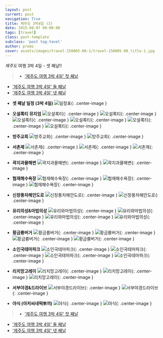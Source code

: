 ```yaml
---
layout: post
current: post
navigation: True
title: 제주도 3박4일 (3)
date: 2015-08-07 00:00:00
tags: [travel]
class: post-template
subclass: 'post tag-tavel'
author: proms
cover: assets/images/travel-150805-08-1/travel-150805-08_title-1.jpg
---
```


*제주도* 여행 3박 4일 - 셋 째날!!

>* ['제주도 여행 3박 4일' 첫 째날](/travel-20150805)  
* ['제주도 여행 3박 4일' 둘 째날](/travel-20150806)  
* ['제주도 여행 3박 4일' 넷 째날](/travel-20150808)

- **셋 째날 일정 (3박 4일)**
![일정표](/assets\images\travel-150805-08-3\travel-150805-08_068.jpg){: .center-image }

- **오설록티 뮤지엄**
![오설록티](/assets\images\travel-150805-08-3\travel-150805-08_069.jpg){: .center-image }
![오설록티](/assets\images\travel-150805-08-3\travel-150805-08_070.jpg){: .center-image }
![오설록티](/assets\images\travel-150805-08-3\travel-150805-08_071.jpg){: .center-image }
![오설록티](/assets\images\travel-150805-08-3\travel-150805-08_072.jpg){: .center-image }
![오설록티](/assets\images\travel-150805-08-3\travel-150805-08_073.jpg){: .center-image }
![오설록티](/assets\images\travel-150805-08-3\travel-150805-08_074.jpg){: .center-image }

- **방주교회**
![방주교회](/assets\images\travel-150805-08-3\travel-150805-08_075.jpg){: .center-image }
![방주교회](/assets\images\travel-150805-08-3\travel-150805-08_076.jpg){: .center-image }

- **서촌제**
![서촌제](/assets\images\travel-150805-08-3\travel-150805-08_077.jpg){: .center-image }
![서촌제](/assets\images\travel-150805-08-3\travel-150805-08_078.jpg){: .center-image }
![서촌제](/assets\images\travel-150805-08-3\travel-150805-08_079.jpg){: .center-image }

- **곽지과물해변**
![곽지과물해변](/assets\images\travel-150805-08-3\travel-150805-08_080.jpg){: .center-image }
![곽지과물해변](/assets\images\travel-150805-08-3\travel-150805-08_081.jpg){: .center-image }

- **협재해수욕장**
![협재해수욕장](/assets\images\travel-150805-08-3\travel-150805-08_082.jpg){: .center-image }
![협재해수욕장](/assets\images\travel-150805-08-3\travel-150805-08_083.jpg){: .center-image }
![협재해수욕장](/assets\images\travel-150805-08-3\travel-150805-08_084.jpg){: .center-image }

- **신창풍차해안도로**
![신창풍차해안도로](/assets\images\travel-150805-08-3\travel-150805-08_085.jpg){: .center-image }
![신창풍차해안도로](/assets\images\travel-150805-08-3\travel-150805-08_086.jpg){: .center-image }

- **유리의성&마법의성**
![유리와마법의성](/assets\images\travel-150805-08-3\travel-150805-08_087.jpg){: .center-image }
![유리와마법의성](/assets\images\travel-150805-08-3\travel-150805-08_088.jpg){: .center-image }
![유리와마법의성](/assets\images\travel-150805-08-3\travel-150805-08_089.jpg){: .center-image }
![유리와마법의성](/assets\images\travel-150805-08-3\travel-150805-08_090.jpg){: .center-image }

- **황금륭버거**
![황금륭버거](/assets\images\travel-150805-08-3\travel-150805-08_091.jpg){: .center-image }
![황금륭버거](/assets\images\travel-150805-08-3\travel-150805-08_092.jpg){: .center-image }
![황금륭버거](/assets\images\travel-150805-08-3\travel-150805-08_093.jpg){: .center-image }
![황금륭버거](/assets\images\travel-150805-08-3\travel-150805-08_094.jpg){: .center-image }

- **소인국테마파크**
![소인국테마파크](/assets\images\travel-150805-08-3\travel-150805-08_095.jpg){: .center-image }
![소인국테마파크](/assets\images\travel-150805-08-3\travel-150805-08_096.jpg){: .center-image }
![소인국테마파크](/assets\images\travel-150805-08-3\travel-150805-08_097.jpg){: .center-image }
![소인국테마파크](/assets\images\travel-150805-08-3\travel-150805-08_098.jpg){: .center-image }

- **리치망고레이**
![리치망고레이](/assets\images\travel-150805-08-3\travel-150805-08_099.jpg){: .center-image }
![리치망고레이](/assets\images\travel-150805-08-3\travel-150805-08_100.jpg){: .center-image }
![리치망고레이](/assets\images\travel-150805-08-3\travel-150805-08_101.jpg){: .center-image }

- **서부야경&드라이브**
![서부야경드라이브](/assets\images\travel-150805-08-3\travel-150805-08_102.jpg){: .center-image }
![서부야경드라이브](/assets\images\travel-150805-08-3\travel-150805-08_103.jpg){: .center-image }

- **야식 (아저씨네떡뽀끼)**
![야식](/assets\images\travel-150805-08-3\travel-150805-08_104.jpg){: .center-image }
![야식](/assets\images\travel-150805-08-3\travel-150805-08_105.jpg){: .center-image }

>* ['제주도 여행 3박 4일' 첫 째날](/travel-20150805)  
* ['제주도 여행 3박 4일' 둘 째날](/travel-20150806)  
* ['제주도 여행 3박 4일' 넷 째날](/travel-20150808)